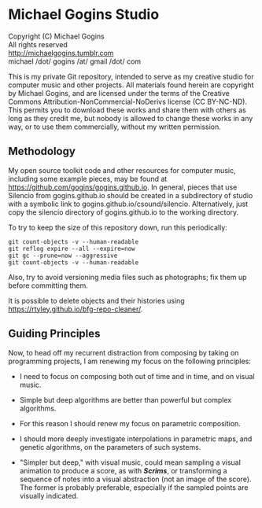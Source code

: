 # Michael Gogins Studio

Copyright (C) Michael Gogins<br>
All rights reserved<br>
http://michaelgogins.tumblr.com<br>
michael /dot/ gogins /at/ gmail /dot/ com

This is my private Git repository, intended to serve as my creative studio for computer music and other projects. All materials found herein are copyright by Michael Gogins,  and are licensed under the terms of the Creative Commons Attribution-NonCommercial-NoDerivs license (CC BY-NC-ND). This permits you to download these works and share them with others as long as they credit me, but nobody is allowed to change these works in any way, or to use them commercially, without my written permission.

## Methodology

My open source toolkit code and other resources for computer music, including some example pieces, may be found at https://github.com/gogins/gogins.github.io. In general, pieces that use Silencio from gogins.github.io should be created in a subdirectory of studio with a symbolic link to gogins.github.io/csound/silencio. Alternatively, just copy the silencio directory of gogins.github.io to the working directory.

To try to keep the size of this repository down, run this periodically:

```
git count-objects -v --human-readable
git reflog expire --all --expire=now
git gc --prune=now --aggressive
git count-objects -v --human-readable
```

Also, try to avoid versioning media files such as photographs; fix them up before committing them.

It is possible to delete objects and their histories using https://rtyley.github.io/bfg-repo-cleaner/.

## Guiding Principles

Now, to head off my recurrent distraction from composing by taking on programming projects, I am renewing my focus on the following principles:

* I need to focus on composing both out of time and in time, and on visual music.

* Simple but deep algorithms are better than powerful but complex algorithms.

* For this reason I should renew my focus on parametric composition.

* I should more deeply investigate interpolations in parametric maps, and genetic algorithms, on the parameters of such systems.

* "Simpler but deep," with visual music, could mean sampling a visual animation to produce a score, as with _**Scrims**_, or transforming a sequence of notes into a visual abstraction (not an image of the score). The former is probably preferable, especially if the sampled points are visually indicated.


